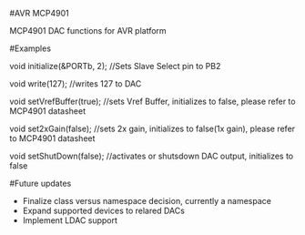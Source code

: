 #AVR MCP4901

MCP4901 DAC functions for AVR platform

#Examples

void initialize(&PORTb, 2); //Sets Slave Select pin to PB2

void write(127); //writes 127 to DAC

void setVrefBuffer(true); //sets Vref Buffer, initializes to false, please refer to MCP4901 datasheet

void set2xGain(false); //sets 2x gain, initializes to false(1x gain), please refer to MCP4901 datasheet

void setShutDown(false); //activates or shutsdown DAC output, initializes to false

#Future updates
* Finalize class versus namespace decision, currently a namespace
* Expand supported devices to relared DACs
* Implement LDAC support
